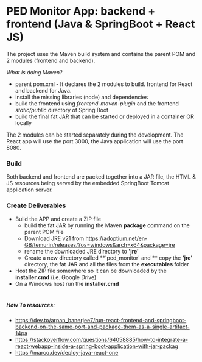 # PED Monitor App: backend + frontend (Java & SpringBoot + React JS)


The project uses the Maven build system and contains the parent POM and 2 modules (frontend and backend).

*What is doing Maven?*

- parent pom.xml - It declares the 2 modules to build. frontend for React and backend for Java.
- install the missing libraries (node) and dependencies
- build the frontend using *frontend-maven-plugin* and the frontend *static/public* directory of Spring Boot
- build the final fat JAR that can be started or deployed in a container OR locally

The 2 modules can be started separately during the development. The React app will use the port 3000, the Java application will use the port 8080.

### Build
Both backend and frontend are packed together into a JAR file, the HTML & JS resources being served by the embedded SpringBoot Tomcat application server.

### Create Deliverables
- Build the APP and create a ZIP file
  - build the fat JAR by running the Maven **package** command on the parent POM file
  - Download JRE v21 from https://adoptium.net/en-GB/temurin/releases/?os=windows&arch=x64&package=jre
  - rename the downloaded JRE directory to **'jre'**
  - Create a new directory called **'ped_monitor' and ** copy the **'jre'** directory, the fat JAR and all the files from the **executables** folder
- Host the ZIP file somewhere so it can be downloaded by the **installer.cmd** (i.e. Google Drive)
- On a Windows host run the **installer.cmd**

#
##### How To resources:
- https://dev.to/arpan_banerjee7/run-react-frontend-and-springboot-backend-on-the-same-port-and-package-them-as-a-single-artifact-14pa
- https://stackoverflow.com/questions/64058885/how-to-integrate-a-react-webapp-inside-a-spring-boot-application-with-jar-packag
- https://marco.dev/deploy-java-react-one